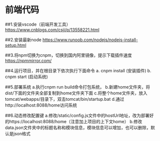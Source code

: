 # 前端代码
##1.安装vscode（前端开发工具）
https://www.cnblogs.com/csji/p/13558221.html

##2.安装最新node 
https://www.runoob.com/nodejs/nodejs-install-setup.html

##3.将npm切换为cnpm，切换到国内阿里镜像，提示下载插件速度
https://npmmirror.com/

##4.运行项目，并在根目录下依次执行下面命令
a. cnpm install (安装插件)
b. cnpm start  (启动系统)

##5.部署系统
a.执行cnpm run build命令打包系统，
b.新建home文件夹，将dist/下面的文件夹全部复制到home文件夹下面
c.将整个home文件夹，放入tomcat/webapps/目录下，双击tomcat/bin/startup.bat
d.通过http://localhost:8088/home访问系统

##6.动态修改配置键
a.修改/static/config.js文件中的hostUrl地址，改为部署好的https://localhost:8088/home（注意加上项目的上下文home）
b.修改data.json文件夹中的标题名称和模块信息，模块信息可以增加，也可以删除，默认是json格式
